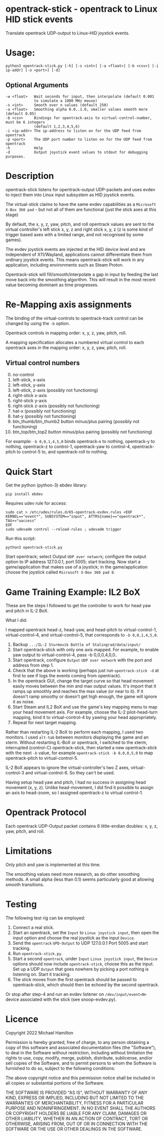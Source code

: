 
opentrack-stick - opentrack to Linux HID stick events
=====================================================

Translate opentrack UDP-output to Linux-HID joystick events.

Usage:
======

    python3 opentrack-stick.py [-h] [-s <int>] [-a <float>] [-b <csv>] [-i ip-addr] [-o <port>] [-d]

Optional Arguments
------------------

    -w <float>   Wait seconds for input, then interpolate (default 0.001
                 to simulate a 1000 MHz mouse)
    -s <int>     Smooth over n values (default 250)
    -a <float>   Smoothing alpha 0.0..1.0, smaller values smooth more (default 0.05)
    -b <csv>     Bindings for opentrack-axis to virtual-control-number, must be 6 integers
                 (default 1,2,3,4,5,6)
    -i <ip-addr> The ip-address to listen on for the UDP feed from opentrack
    -p <port>    The UDP port number to listen on for the UDP feed from opentrack
    -h           Help
    -d           Output joystick event values to stdout for debugging purposes.

Description
===========

opentrack-stick listens for opentrack-output UDP-packets and uses evdev
to inject them into Linux input subsystem as HID joystick events.

The virtual-stick claims to have the same evdev capabilities as a
`Microsoft X-Box 360 pad` - but not all of them are functional (just the
stick axes at this stage)

By default, the x, y, z, yaw, pitch, and roll opentrack values are sent
to the virtual controller's left stick x, y, z and right stick x, y, z
(z is some kind of trigger based axes with a limited range, and
not recognised by some games).

The evdev joystick events are injected at the HID device level and are
independent of X11/Wayland, applications cannot differentiate them
from ordinary joystick events.  This means opentrack-stick will work in
any application, including environments such as Steam Proton.

Opentrack-stick will fill/smooth/interpolate a gap in input by feeding
the last move back into the smoothing algorithm. This will result in
the most recent value becoming dominant as time progresses.

Re-Mapping axis assignments
===========================

The binding of the virtual-controls to opentrack-track control can
be changed by using the `-b` option.

Opentrack controls in mapping order: x, y, z, yaw, pitch, roll.

A mapping specification allocates a numbered virtual control to each
opentrack axes in the mapping order: x, y, z, yaw, pitch, roll.

Virtual control numbers
-----------------------

0. no-control
1. left-stick, x-axis
2. left-stick, y-axis
3. left-stick, z-axis (possibly not functioning)
4. right-stick x-axis
5. right-stick y-axis
6. right-stick z-axis (possibly not functioning)
7. hat-x (possibly not functioning)
8. hat-y (possibly not functioning)
9. btn_thumb/btn_thumb2 button minus/plus pairing (possibly not functioning)
10. btn_top/btn_top2 button minus/plus pairing (possibly not functioning)

For example: `-b 0,0,1,4,5,0` binds opentrack-x to nothing,
opentrack-y to nothing, opentrack-z to control-1, opentrack-yaw
to control-4, opentrack-pitch to control-5 to, and opentrack-roll
to nothing.

Quick Start
===========

Get the python (python-3) ebdev library:

    pip install ebdev

Requires udev rule for access:

    sudo cat > /etc/udev/rules.d/65-opentrack-evdev.rules <EOF
    KERNEL=="event*", SUBSYSTEM=="input", ATTRS{name}=="opentrack*",  TAG+="uaccess"
    EOF
    sudo udevadm control --reload-rules ; udevadm trigger

Run this script:

    python3 opentrack-stick.py

Start opentrack; select Output `UDP over network`; configure the
output option to IP address 127.0.0.1, port 5005; start tracking.
Now start a game/application that makes use of a joystick;
in the game/application choose the joystick called `Microsoft X-Box 360 pad 0`.


Game Training Example: IL2 BoX
==============================

These are the steps I followed to get the controller to work for
head yaw and pitch in IL-2 BoX.

What I did:

I mapped opentrack head-z, head-yaw, and head-pitch to
virtual-control-1, virtual-control-4, and virtual-control-5,
that corresponds to `-b 0,0,1,4,5,0`.

1. Backup `.../IL-2 Sturmovik Battle of Stalingrad/data/input/`
2. Start opentrack-stick with only one axis mapped. For example,
   to enable yaw output to virtual-control-4, pass -b 0,0,0,4,0,0..
3. Start opentrack, configure `Output` `UDP over network`
   with the port and address from step 1.
4. Check that the above is working (perhaps just run
   ``opentrack-stick -d`` at first to see if logs the events
   coming from opentrack).
6. In the opentrack GUI, change the target curve so that head
   movement easily moves between the min and max output values.
   It's import that it ramps up smoothly and reaches the max
   value (or near to it).  If it doesn't ramp smoothy or doesn't
   get high enough, the game will ignore it as noise.
7. Start Steam and IL2 BoX and use the game's key mapping
   menu to map your head movement axis.  For example,
   choose the IL-2 pilot-head-turn mapping, bind it
   to virtual-control-4 by yawing your head appropriately.
8. Repeat for next target mapping.

Rather than restarting IL-2 BoX to perform each mapping,
I used two monitors. I used `alt-tab` between monitors
displaying the game and an xterm. Without restarting
IL-BoX or opentrack, I switched to the xterm,
interrupted (control-C) opentrack-stick, then started a
new opentrack-stick with the next `-b` value, for
example `opentrack-stick -b 0,0,0,5,0` to map opentrack-pitch
to virtual-control-5.

IL-2 BoX appears to ignore the virtual-controller's two Z axes,
virtual-control-3 and virtual-control-6. So they can't be used.

Having setup head yaw and pitch, I had no success in assigning
head movement (x, y, z).  Unlike head-movement, I did find
it possible to assign an axis to head-zoom, so I assigned
opentrack-z to virtual control-1.


Opentrack Protocol
==================

Each opentrack UDP-Output packet contains 6 little-endian
doubles: x, y, z, yaw, pitch, and roll.

Limitations
===========

Only pitch and yaw is implemented at this time.

The smoothing values need more research, as do other smoothing
methods.  A small alpha (less than 0.1) seems particularly good
at allowing smooth transitions.

Testing
=======

The following test rig can be employed:

1. Connect a real stick.
2. Start an opentrack, set the `Input` to `Linux joystick input`, then
   open the input option and choose the real joystick as the
   input `Device`.
3. Send the `opentrack` `UPD-Output` to UDP 127.0.0.1 Port 5005
   and start tracking.
4. Run `opentrack-stick.py`.
5. Start a second `opentrack`, under `Input` `Linux joystick input`, the
   `Device` options should now include `opentrack-stick`, choose this
   as the input.  Set up a UDP `Output` that goes nowhere by picking a port
   nothing is listening on.  Start it tracking.
6. The stick moves from the first opentrack should be passed to
   opentrack-stick, which should then be echoed by the second
   opentrack.

Or stop after step-4 and run an evdev listener on `/dev/input/event<N>`
device associated with the stick (see snoop-evdev.py).

Licence
=======

Copyright 2022 Michael Hamilton

Permission is hereby granted, free of charge, to any person obtaining a
copy of this software and associated documentation files (the "Software"),
to deal in the Software without restriction, including without limitation
the rights to use, copy, modify, merge, publish, distribute, sublicense,
and/or sell copies of the Software, and to permit persons to whom the
Software is furnished to do so, subject to the following conditions:

The above copyright notice and this permission notice shall be included
in all copies or substantial portions of the Software.

THE SOFTWARE IS PROVIDED "AS IS", WITHOUT WARRANTY OF ANY KIND, EXPRESS OR
IMPLIED, INCLUDING BUT NOT LIMITED TO THE WARRANTIES OF MERCHANTABILITY,
FITNESS FOR A PARTICULAR PURPOSE AND NONINFRINGEMENT. IN NO EVENT SHALL
THE AUTHORS OR COPYRIGHT HOLDERS BE LIABLE FOR ANY CLAIM, DAMAGES OR OTHER
LIABILITY, WHETHER IN AN ACTION OF CONTRACT, TORT OR OTHERWISE, ARISING FROM,
OUT OF OR IN CONNECTION WITH THE SOFTWARE OR THE USE OR OTHER DEALINGS IN THE
SOFTWARE.
